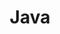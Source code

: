 ---
title: Java
layout: single
categories:
- java
tag:
- Java
description: 자바
article_tag1: 자바
article_section: 자바
meta_keywords: Java
toc: true
toc_sticky: true
toc_label: Index
---